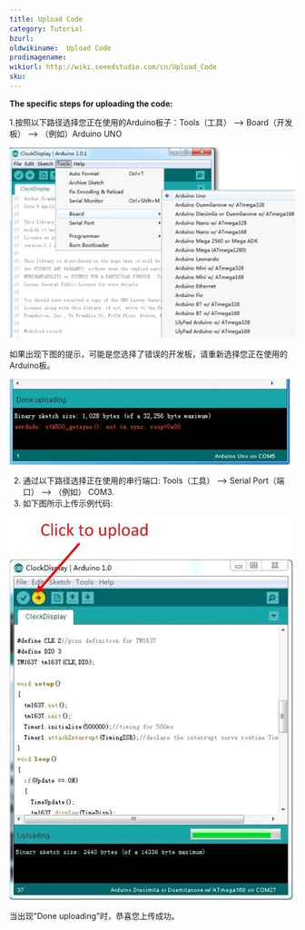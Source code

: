 ```yaml
---
title: Upload Code
category: Tutorial
bzurl: 
oldwikiname:  Upload Code
prodimagename:
wikiurl: http://wiki.seeedstudio.com/cn/Upload_Code
sku: 
---
```


**The specific steps for uploading the code:**

1.按照以下路径选择您正在使用的Arduino板子：Tools（工具） --&gt; Board（开发板） --&gt;  （例如）Arduino UNO

![](https://github.com/SeeedDocument/Upload_Code/raw/master/img/Open_code.jpg)

如果出现下图的提示，可能是您选择了错误的开发板，请重新选择您正在使用的Arduino板。

![](https://github.com/SeeedDocument/Upload_Code/raw/master/img/Error_score.jpg)

2. 通过以下路径选择正在使用的串行端口: Tools（工具） --&gt; Serial Port（端口） --&gt; （例如） COM3.
3. 如下图所示上传示例代码:

![](https://github.com/SeeedDocument/Upload_Code/raw/master/img/Upload_state.jpg)

当出现"Done uploading"时，恭喜您上传成功。 
